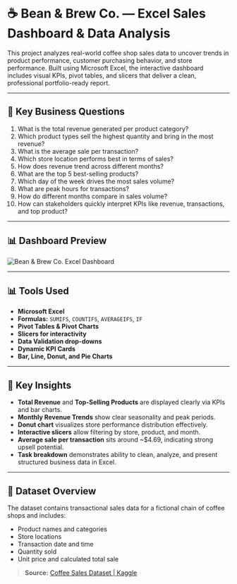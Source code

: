 # ☕ Bean & Brew Co. — Excel Sales Dashboard & Data Analysis

This project analyzes real-world coffee shop sales data to uncover trends in product performance, customer purchasing behavior, and store performance. Built using Microsoft Excel, the interactive dashboard includes visual KPIs, pivot tables, and slicers that deliver a clean, professional portfolio-ready report.

---

## 🧠 Key Business Questions
1. What is the total revenue generated per product category?
2. Which product types sell the highest quantity and bring in the most revenue?
3. What is the average sale per transaction?
4. Which store location performs best in terms of sales?
5. How does revenue trend across different months?
6. What are the top 5 best-selling products?
7. Which day of the week drives the most sales volume?
8. What are peak hours for transactions?
9. How do different months compare in sales volume?
10. How can stakeholders quickly interpret KPIs like revenue, transactions, and top product?

---

## 📊 Dashboard Preview

![Bean & Brew Co. Excel Dashboard](images/dashboard.png)

---

## 📊 Tools Used
- **Microsoft Excel**
- **Formulas:** `SUMIFS`, `COUNTIFS`, `AVERAGEIFS`, `IF`
- **Pivot Tables & Pivot Charts**
- **Slicers for interactivity**
- **Data Validation drop-downs**
- **Dynamic KPI Cards**
- **Bar, Line, Donut, and Pie Charts**

---

## 📌 Key Insights
- **Total Revenue** and **Top-Selling Products** are displayed clearly via KPIs and bar charts.
- **Monthly Revenue Trends** show clear seasonality and peak periods.
- **Donut chart** visualizes store performance distribution effectively.
- **Interactive slicers** allow filtering by store, product, and month.
- **Average sale per transaction** sits around ~$4.69, indicating strong upsell potential.
- **Task breakdown** demonstrates ability to clean, analyze, and present structured business data in Excel.

---

## 📂 Dataset Overview
The dataset contains transactional sales data for a fictional chain of coffee shops and includes:
- Product names and categories
- Store locations
- Transaction date and time
- Quantity sold
- Unit price and calculated total sale

> **Source:** [Coffee Sales Dataset | Kaggle](https://www.kaggle.com/datasets/ahmedabbas757/coffee-sales)
